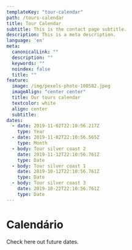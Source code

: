 ```yaml
---
templateKey: "tour-calendar"
path: /tours-calendar
title: Tour Calendar
subtitle: This is the contact page subtitle.
description: This is a meta description.
language: 'en'
meta:
  canonicalLink: ""
  description: ""
  keywords: ""
  noindex: false
  title: ""
feature:
  image: /img/pexels-photo-100582.jpeg
  imageAlign: "center center"
  title: Our tours calendar
  textcolor: white
  align: center
  subtitle: 
dates:
  - date: 2019-11-02T22:10:56.217Z
    type: Year
  - date: 2019-11-02T22:10:56.565Z
    type: Month
  - body: Tour silver coast 2
    date: 2019-11-12T22:10:56.761Z
    type: Date
  - body: Tour silver coast 1
    date: 2019-10-12T22:10:56.761Z
    type: Date
  - body: Tour silver coast 3
    date: 2019-10-22T22:10:56.761Z
    type: Date
---
```


# Calendário

Check here out future dates.
